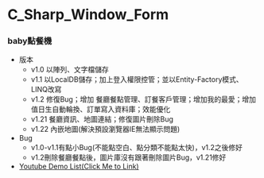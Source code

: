 # C_Sharp_Window_Form
### baby點餐機
* 版本
  * v1.0 以陣列、文字檔儲存
  * v1.1 以LocalDB儲存；加上登入權限控管；並以Entity-Factory模式、LINQ改寫
  * v1.2 修復Bug；增加 餐廳餐點管理、訂餐客戶管理；增加我的最愛；增加值日生自動輪換、訂單寫入資料庫；效能優化
  * v1.21 餐廳資訊、地圖連結；修復圖片刪除Bug
  * v1.22 內嵌地圖(解決預設瀏覽器IE無法顯示問題)
* Bug
  * v1.0-v1.1有點小Bug(不能點空白、點分類不能點太快)，v1.2之後修好
  * v1.2刪除餐廳餐點後，圖片庫沒有跟著刪除圖片Bug，v1.21修好
* [Youtube Demo List(Click Me to Link)](https://youtu.be/IPCL2wYZD7c)
